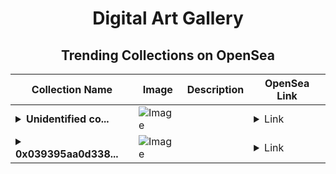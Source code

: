 <div align="center">

# Digital Art Gallery

## Trending Collections on OpenSea

| Collection Name                       | Image                                                                                     | Description                       | OpenSea Link                                                                                          |
|---------------------------------------|-------------------------------------------------------------------------------------------|-----------------------------------|--------------------------------------------------------------------------------------------------------|
| **<details><summary>Unidentified co...</summary>Unidentified contract 83c4e505-845a-4645-ada9-0fb71d8c2be7</details>** | ![Image](https://i.seadn.io/s/raw/files/e86404459f0a28661c41bd910f8b5899.png?w=500&auto=format?w=200&auto=format) |  | <details><summary>Link</summary>[Unidentified contract 83c4e505-845a-4645-ada9-0fb71d8c2be7](https://opensea.io/collection/unidentified-contract-83c4e505-845a-4645-ada9-0fb7)</details> |
| **<details><summary>0x039395aa0d338...</summary>0x039395aa0d3380a82d9a73f7eb26b73953a52d2b</details>** | ![Image](https://i.seadn.io/s/raw/files/1f3584c51827bdde00567042b4a94c51.png?w=500&auto=format?w=200&auto=format) |  | <details><summary>Link</summary>[0x039395aa0d3380a82d9a73f7eb26b73953a52d2b](https://opensea.io/collection/0x039395aa0d3380a82d9a73f7eb26b73953a52d2b)</details> |

</div>